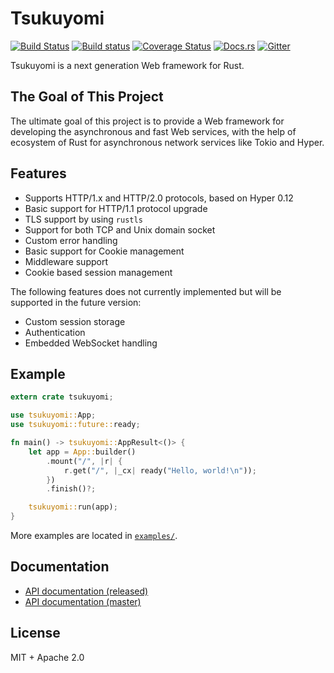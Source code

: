 # Tsukuyomi

[![Build Status](https://travis-ci.org/ubnt-intrepid/tsukuyomi.svg?branch=master)](https://travis-ci.org/ubnt-intrepid/tsukuyomi)
[![Build status](https://ci.appveyor.com/api/projects/status/kf8mx9k8iqfa08oj/branch/master?svg=true)](https://ci.appveyor.com/project/ubnt-intrepid/tsukuyomi/branch/master)
[![Coverage Status](https://coveralls.io/repos/github/ubnt-intrepid/tsukuyomi/badge.svg?branch=master)](https://coveralls.io/github/ubnt-intrepid/tsukuyomi?branch=master)
[![Docs.rs](https://docs.rs/tsukuyomi/badge.svg)](https://docs.rs/tsukuyomi)
[![Gitter](https://badges.gitter.im/ubnt-intrepid/tsukuyomi.svg)](https://gitter.im/ubnt-intrepid/tsukuyomi?utm_source=badge&utm_medium=badge&utm_campaign=pr-badge)

Tsukuyomi is a next generation Web framework for Rust.

## The Goal of This Project

The ultimate goal of this project is to provide a Web framework for developing the asynchronous
and fast Web services, with the help of ecosystem of Rust for asynchronous network services like Tokio and Hyper.

## Features

* Supports HTTP/1.x and HTTP/2.0 protocols, based on Hyper 0.12
* Basic support for HTTP/1.1 protocol upgrade
* TLS support by using `rustls`
* Support for both TCP and Unix domain socket
* Custom error handling
* Basic support for Cookie management
* Middleware support
* Cookie based session management

The following features does not currently implemented but will be supported in the future version:

* Custom session storage
* Authentication
* Embedded WebSocket handling

## Example

```rust
extern crate tsukuyomi;

use tsukuyomi::App;
use tsukuyomi::future::ready;

fn main() -> tsukuyomi::AppResult<()> {
    let app = App::builder()
        .mount("/", |r| {
            r.get("/", |_cx| ready("Hello, world!\n"));
        })
        .finish()?;

    tsukuyomi::run(app);
}
```

More examples are located in [`examples/`](examples/).

## Documentation

* [API documentation (released)](https://docs.rs/tsukuyomi/*/tsukuyomi)
* [API documentation (master)](https://ubnt-intrepid.github.io/tsukuyomi/tsukuyomi/index.html)

## License
MIT + Apache 2.0
